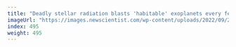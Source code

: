 ```yaml
---
title: "Deadly stellar radiation blasts 'habitable' exoplanets every few days"
imageUrl: "https://images.newscientist.com/wp-content/uploads/2022/09/26101505/SEI_126584496.jpg?width=600"
index: 495
weight: 495
---
```

